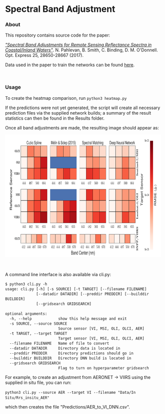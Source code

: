 # Spectral Band Adjustment 

### About
This repository contains source code for the paper:

<i>["Spectral Band Adjustments for Remote Sensing Reflectance Spectra in Coastal/Inland Waters"](https://www.osapublishing.org/oe/abstract.cfm?uri=oe-25-23-28650)</i>.
N. Pahlevan, B. Smith, C. Binding, D. M. O'Donnell. Opt. Express 25, 28650-28667 (2017).

Data used in the paper to train the networks can be found [here](https://www.dropbox.com/s/h7ftg566sj8q1ll/Nima_et_al_Optics_Express_2017.zip?dl=0).

<br>

### Usage
To create the heatmap comparison, run
`python3 heatmap.py`

If the predictions were not yet generated, the script will create all necessary prediction files via the supplied network builds; a summary of the result statistics can then be found in the Results folder. 

Once all band adjustments are made, the resulting image should appear as:

<img src="Results/heatmap.png?raw=true" height=396 width=858></img>

<br> 

A command line interface is also available via cli.py:
```
$ python3 cli.py -h
usage: cli.py [-h] [-s SOURCE] [-t TARGET] [--filename FILENAME]
              [--datadir DATADIR] [--preddir PREDDIR] [--builddir BUILDDIR]
              [--gridsearch GRIDSEARCH]

optional arguments:
  -h, --help            show this help message and exit
  -s SOURCE, --source SOURCE
                        Source sensor [VI, MSI, OLI, OLCI, AER]
  -t TARGET, --target TARGET
                        Target sensor [VI, MSI, OLI, OLCI, AER]
  --filename FILENAME   Name of file to convert
  --datadir DATADIR     Directory data is located in
  --preddir PREDDIR     Directory predictions should go in
  --builddir BUILDDIR   Directory DNN build is located in
  --gridsearch GRIDSEARCH
                        Flag to turn on hyperparameter gridsearch
```

For example, to create an adjustment from AERONET -> VIIRS using the supplied in situ file, you can run:

`python3 cli.py --source AER --target VI --filename "Data/In Situ/Rrs_insitu_AER"`

which then creates the file "Predictions/AER_to_VI_DNN.csv". 
